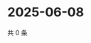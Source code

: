 # 2025-06-08

共 0 条

<!-- BEGIN ZHIHUVIDEO -->
<!-- 最后更新时间 Sun Jun 08 2025 21:20:30 GMT+0800 (China Standard Time) -->

<!-- END ZHIHUVIDEO -->

